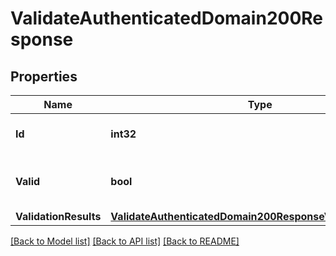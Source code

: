 # ValidateAuthenticatedDomain200Response

## Properties

Name | Type | Description | Notes
------------ | ------------- | ------------- | -------------
**Id** | **int32** | The ID of the authenticated domain. |[optional] 
**Valid** | **bool** | Indicates if this is a valid authenticated domain. |[optional] 
**ValidationResults** | [**ValidateAuthenticatedDomain200ResponseValidationResults**](ValidateAuthenticatedDomain200ResponseValidationResults.md) |  |[optional] 

[[Back to Model list]](../README.md#documentation-for-models) [[Back to API list]](../README.md#documentation-for-api-endpoints) [[Back to README]](../README.md)


